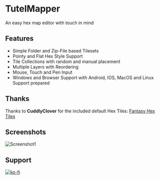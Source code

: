 # TutelMapper
An easy hex map editor with touch in mind

## Features
* Simple Folder and Zip-File based Tilesets
* Pointy and Flat Hex Style Support
* Tile Collections with random and manual placement
* Multiple Layers with Reordering
* Mouse, Touch and Pen Input
* Windows and Browser Support with Android, IOS, MacOS and Linux Support prepared

## Thanks
Thanks to __CuddlyClover__ for the included default Hex Tiles: [Fantasy Hex Tiles](https://cuddlyclover.itch.io/fantasy-hex-tiles)

## Screenshots
![Screenshot1](/screenshots/Screenshot-2022-03-16-134421.png)

## Support
[![ko-fi](https://ko-fi.com/img/githubbutton_sm.svg)](https://ko-fi.com/S6S5BMV84)
